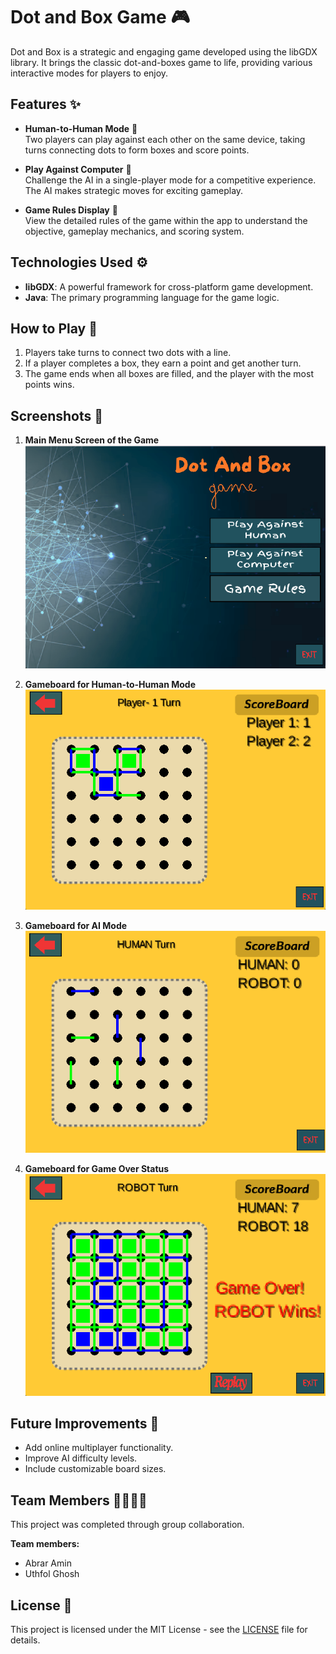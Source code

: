# Dot and Box Game 🎮

Dot and Box is a strategic and engaging game developed using the libGDX library. It brings the classic dot-and-boxes game to life, providing various interactive modes for players to enjoy.

## Features ✨

- **Human-to-Human Mode** 👥  
  Two players can play against each other on the same device, taking turns connecting dots to form boxes and score points.

- **Play Against Computer** 🤖  
  Challenge the AI in a single-player mode for a competitive experience. The AI makes strategic moves for exciting gameplay.

- **Game Rules Display** 📜  
  View the detailed rules of the game within the app to understand the objective, gameplay mechanics, and scoring system.

## Technologies Used ⚙️

- **libGDX**: A powerful framework for cross-platform game development.
- **Java**: The primary programming language for the game logic.

## How to Play 🎲

1. Players take turns to connect two dots with a line.
2. If a player completes a box, they earn a point and get another turn.
3. The game ends when all boxes are filled, and the player with the most points wins.

## Screenshots 📸

1. **Main Menu Screen of the Game**  
   ![menu](Redmepic/menu.png)

2. **Gameboard for Human-to-Human Mode**  
   ![human-to-human](Redmepic/human.png)

3. **Gameboard for AI Mode**  
   ![human to Robot](Redmepic/robot.png)

4. **Gameboard for Game Over Status**  
   ![GameOver Status](Redmepic/gameover.png)

## Future Improvements 🚀

- Add online multiplayer functionality.
- Improve AI difficulty levels.
- Include customizable board sizes.

## Team Members 👨‍💻👩‍💻

This project was completed through group collaboration.

**Team members:**  
- Abrar Amin  
- Uthfol Ghosh

## License 📄

This project is licensed under the MIT License - see the [LICENSE](LICENSE) file for details.
